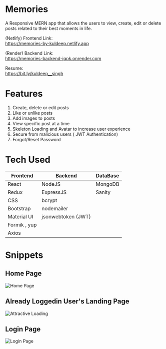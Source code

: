 # Memories 
A Responsive MERN app that allows the users to view, create, edit or delete posts related to their best moments in life.

<!-- Deployed Links -->
(Netlify) Frontend Link:
<br/>
https://memories-by-kuldeep.netlify.app

(Render) Backend Link:
<br />
https://memories-backend-jqpk.onrender.com

Resume:
<br/>
https://bit.ly/kuldeep__singh

<!--  Features -->
# Features
1. Create, delete or edit posts
2. Like or unlike posts 
3. Add images to posts
4. View specific post at a time
5. Skeleton Loading and Avatar to increase user experience
6. Secure from malicious users ( JWT Authentication)
7. Forgot/Reset Password 

<!-- Tech used -->
# Tech Used

| Frontend     | Backend             | DataBase              |
| ------------ | ------------------- | --------------------- |
| React        | NodeJS              | MongoDB               | 
| Redux        | ExpressJS           | Sanity                | 
| CSS          | bcrypt              |                       | 
| Bootstrap    | nodemailer          |                       | 
| Material UI  | jsonwebtoken (JWT)  |                       |
| Formik , yup |                     |                       |
| Axios        |                     |                       |

<!-- Snippets -->
# Snippets
## Home Page
![Home Page](https://user-images.githubusercontent.com/59189868/206463653-138ae3e2-c146-4dad-91c7-6e53e99e547b.jpg)

## Already Loggedin User's Landing Page
![Attractive Loading](https://user-images.githubusercontent.com/55274410/151668643-f706785c-2af5-45be-a0ad-403667dfa12c.png)
 
## Login Page
![Login Page](https://user-images.githubusercontent.com/59189868/206785455-2236d35a-18d4-4a76-ab55-d3119f2fccdf.jpg)
